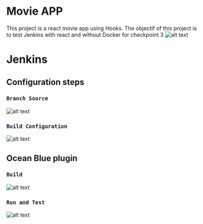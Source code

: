 # Movie APP

This project is a react movie app using Hooks.
The objectif of this project is to test Jenkins with react and without Docker for checkpoint 3
![alt text](https://scontent.ftun4-2.fna.fbcdn.net/v/t1.15752-9/278011190_573485060391679_4405500394773500146_n.png?_nc_cat=100&ccb=1-5&_nc_sid=ae9488&_nc_ohc=vG0zd5f1_1EAX8TtBcg&_nc_ht=scontent.ftun4-2.fna&oh=03_AVKwHZUD4pkv2BZz-emJ-ttWyGzC_46nWm17RmbCYELohg&oe=6277AB6F)

# Jenkins

## Configuration steps

### `Branch Source`

![alt text](https://scontent.ftun4-2.fna.fbcdn.net/v/t1.15752-9/277916176_335478028582179_1514332013031508792_n.png?_nc_cat=102&ccb=1-5&_nc_sid=ae9488&_nc_ohc=WVE05NAaVsoAX_IYyMN&_nc_ht=scontent.ftun4-2.fna&oh=03_AVJExhG7QammTXNmqHXM6ntGL8rtX4hBG0T8viMPBfFsaw&oe=627701E7)


### `Build Configuration`

![alt text](https://scontent.ftun4-2.fna.fbcdn.net/v/t1.15752-9/277914282_1015027985807743_5427233817104081604_n.png?_nc_cat=100&ccb=1-5&_nc_sid=ae9488&_nc_ohc=wYLwnx5S4RsAX8udJ7z&tn=i8evqGiihGhZV0N9&_nc_ht=scontent.ftun4-2.fna&oh=03_AVL-pOj96bzEKOIPBEUcrkigyQceypwLTTFW2MkVvF6YhQ&oe=627660F4) 

## Ocean Blue plugin
### `Build`
![alt text](https://scontent.ftun4-1.fna.fbcdn.net/v/t1.15752-9/278000219_1108428383272091_4774510154318166026_n.png?_nc_cat=110&ccb=1-5&_nc_sid=ae9488&_nc_ohc=0JjLVXTHr60AX-Hn4nz&_nc_ht=scontent.ftun4-1.fna&oh=03_AVLon5nhKOIB6qVmm9T1ofeMC1feYnAEDBywPM1Oc-74GA&oe=6278A75E)


### `Run and Test`
![alt text](https://scontent.ftun4-2.fna.fbcdn.net/v/t1.15752-9/278102244_2856189351341570_1851197662680961461_n.png?_nc_cat=100&ccb=1-5&_nc_sid=ae9488&_nc_ohc=SCjpr8lS6AEAX_2LALX&_nc_ht=scontent.ftun4-2.fna&oh=03_AVJpyNgTnabCUgx8plqud1KG9sHHA9DSRCVArL9IpGoEug&oe=627858E8)
